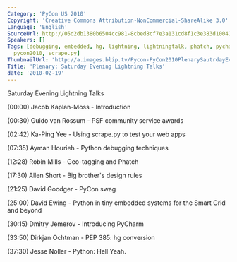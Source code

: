 ```yaml
---
Category: 'PyCon US 2010'
Copyright: 'Creative Commons Attribution-NonCommercial-ShareAlike 3.0'
Language: 'English'
SourceUrl: http://05d2db1380b6504cc981-8cbed8cf7e3a131cd8f1c3e383d10041.r93.cf2.rackcdn.com/pycon-us-2010/309_plenary-saturday-evening-lightning-talks.m4v
Speakers: []
Tags: [debugging, embedded, hg, lightning, lightningtalk, phatch, pycharm, pycon,
  pycon2010, scrape.py]
ThumbnailUrl: 'http://a.images.blip.tv/Pycon-PyCon2010PlenarySautrdayEveningLightningTalks793.png'
Title: 'Plenary: Saturday Evening Lightning Talks'
date: '2010-02-19'
---
```

Saturday Evening Lightning Talks

(00:00) Jacob Kaplan-Moss - Introduction

(00:30) Guido van Rossum - PSF community service awards

(02:42) Ka-Ping Yee - Using scrape.py to test your web apps

(07:35) Ayman Hourieh - Python debugging techniques

(12:28) Robin Mills - Geo-tagging and Phatch

(17:30) Allen Short - Big brother's design rules

(21:25) David Goodger - PyCon swag

(25:00) David Ewing - Python in tiny embedded systems for the Smart Grid and
beyond

(30:15) Dmitry Jemerov - Introducing PyCharm

(33:50) Dirkjan Ochtman - PEP 385: hg conversion

(37:30) Jesse Noller - Python: Hell Yeah.

